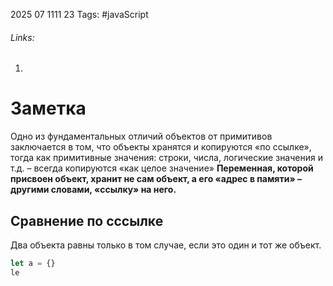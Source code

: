 2025 07 1111 23
Tags: #javaScript 
###### Links: 
1) 
# Заметка
Одно из фундаментальных отличий объектов от примитивов заключается в том, что объекты хранятся и копируются «по ссылке», тогда как примитивные значения: строки, числа, логические значения и т.д. – всегда копируются «как целое значение»
**Переменная, которой присвоен объект, хранит не сам объект, а его «адрес в памяти» – другими словами, «ссылку» на него.** 
## Сравнение по сссылке
Два объекта равны только в том случае, если это один и тот же объект. 
```js
let a = {}
le
```